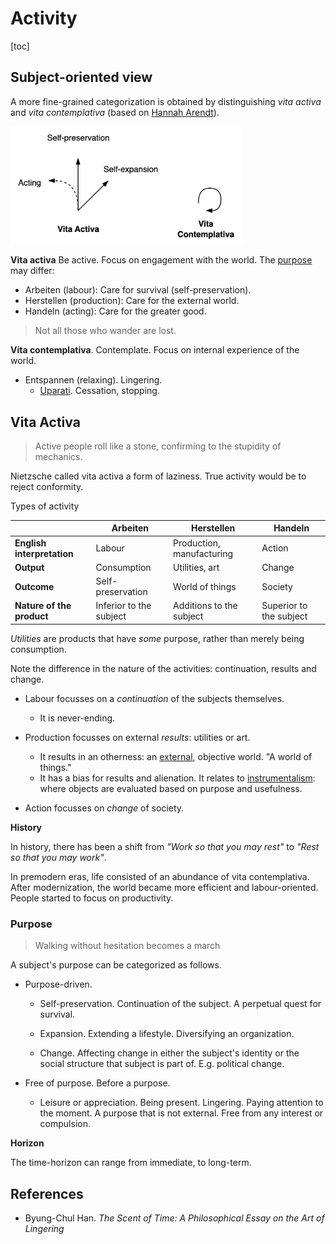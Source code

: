 # Activity

[toc]

## Subject-oriented view

A more fine-grained categorization is obtained by distinguishing *vita activa* and *vita contemplativa* (based on [Hannah Arendt](https://de.wikipedia.org/wiki/Hannah_Arendt#Arbeiten_und_Herstellen)).

<img src="../img/vita-activa-contemplativa.png" alt="vita-activa-contemplativa" style="zoom:40%;" />



**Vita activa** Be active. Focus on engagement with the world. The [purpose](purpose.md) may differ:

- Arbeiten (labour): Care for survival (self-preservation).
- Herstellen (production): Care for the external world.
- Handeln (acting): Care for the greater good.



> Not all those who wander are lost.

**Vita contemplativa**. Contemplate. Focus on internal experience of the world.

- Entspannen (relaxing). Lingering.
    - [Uparati](https://en.wikipedia.org/wiki/Uparati). Cessation, stopping.




## Vita Activa

> Active people roll like a stone, confirming to the stupidity of mechanics.

Nietzsche called vita activa a form of laziness. True activity would be to reject conformity.



Types of activity

|                            | Arbeiten                | Herstellen                | Handeln                 |
| -------------------------- | ----------------------- | ------------------------- | ----------------------- |
| **English interpretation** | Labour                  | Production, manufacturing | Action                  |
| **Output**                 | Consumption             | Utilities, art            | Change                  |
| **Outcome**                | Self-preservation       | World of things           | Society                 |
| **Nature of the product**  | Inferior to the subject | Additions to the subject  | Superior to the subject |

*Utilities* are products that have *some* purpose, rather than merely being consumption.



Note the difference in the nature of the activities: continuation, results and change.

- Labour focusses on a *continuation* of the subjects themselves.
    - It is never-ending.

- Production focusses on external *results*: utilities or art.
    - It results in an otherness: an [external](https://en.wikipedia.org/wiki/Marx%27s_theory_of_alienation), objective world. "A world of things."
    - It has a bias for results and alienation. It relates to [instrumentalism](https://en.wikipedia.org/wiki/Instrumentalism): where objects are evaluated based on purpose and usefulness.

- Action focusses on *change* of society.



**History**

In history, there has been a shift from *"Work so that you may rest"* to *"Rest so that you may work"*.

In premodern eras, life consisted of an abundance of vita contemplativa. After modernization, the world became more efficient and labour-oriented. People started to focus on productivity.



### Purpose

> Walking without hesitation becomes a march

A subject's purpose can be categorized as follows.

- Purpose-driven.
  - Self-preservation. Continuation of the subject. A perpetual quest for survival.

  - Expansion. Extending a lifestyle. Diversifying an organization.
  - Change. Affecting change in either the subject's identity or the social structure that subject is part of. E.g. political change.

- Free of purpose. Before a purpose.
  - Leisure or appreciation. Being present. Lingering. Paying attention to the moment. A purpose that is not external. Free from any interest or compulsion.

**Horizon**

The time-horizon can range from immediate, to long-term.



## References

- Byung-Chul Han. *The Scent of Time: A Philosophical Essay on the Art of Lingering*
